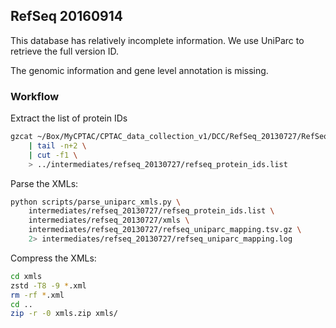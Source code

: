 ## RefSeq 20160914
This database has relatively incomplete information. We use UniParc to retrieve the full version ID.

The genomic information and gene level annotation is missing.


### Workflow
Extract the list of protein IDs

```bash
gzcat ~/Box/MyCPTAC/CPTAC_data_collection_v1/DCC/RefSeq_20130727/RefSeq.20130727-Human.contams.categories.tsv.gz \
    | tail -n+2 \
    | cut -f1 \
    > ../intermediates/refseq_20130727/refseq_protein_ids.list
```

Parse the XMLs:

```bash
python scripts/parse_uniparc_xmls.py \
    intermediates/refseq_20130727/refseq_protein_ids.list \
    intermediates/refseq_20130727/xmls \
    intermediates/refseq_20130727/refseq_uniparc_mapping.tsv.gz \
    2> intermediates/refseq_20130727/refseq_uniparc_mapping.log
```

Compress the XMLs:

```bash
cd xmls
zstd -T8 -9 *.xml
rm -rf *.xml
cd ..
zip -r -0 xmls.zip xmls/
```